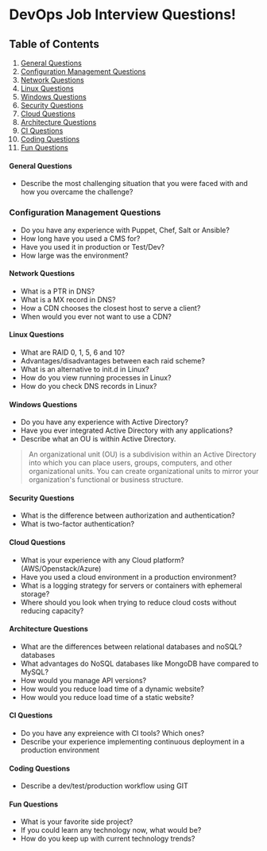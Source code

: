 # DevOps Job Interview Questions!

## Table of Contents

  1. [General Questions](#general-questions)
  1. [Configuration Management Questions](#configuration-management-questions)
  1. [Network Questions](#network-questions)
  1. [Linux Questions](#linux-questions)
  1. [Windows Questions](#windows-questions)
  1. [Security Questions](#security-questions)
  1. [Cloud Questions](#cloud-questions)
  1. [Architecture Questions](#architecture-questions)
  1. [CI Questions](#ci-questions)
  1. [Coding Questions](#coding-questions)
  1. [Fun Questions](#fun-questions)

#### General Questions

* Describe the most challenging situation that you were faced with and how you overcame the challenge?

### Configuration Management Questions

* Do you have any experience with Puppet, Chef, Salt or Ansible?
* How long have you used a CMS for?
* Have you used it in production or Test/Dev?
* How large was the environment?

#### Network Questions

* What is a PTR in DNS?
* What is a MX record in DNS?
* How a CDN chooses the closest host to serve a client?
* When would you ever not want to use a CDN?

#### Linux Questions

* What are RAID 0, 1, 5, 6 and 10?
* Advantages/disadvantages between each raid scheme?
* What is an alternative to init.d in Linux?
* How do you view running processes in Linux?
* How do you check DNS records in Linux?

#### Windows Questions

* Do you have any experience with Active Directory?
* Have you ever integrated Active Directory with any applications?
* Describe what an OU is within Active Directory.

> An organizational unit (OU) is a subdivision within an Active Directory into which you can place users, groups, computers, and other organizational units. You can create organizational units to mirror your organization's functional or business structure.

#### Security Questions

* What is the difference between authorization and authentication?
* What is two-factor authentication?

#### Cloud Questions

* What is your experience with any Cloud platform? (AWS/Openstack/Azure)
* Have you used a cloud environment in a production environment?
* What is a logging strategy for servers or containers with ephemeral storage?
* Where should you look when trying to reduce cloud costs without reducing capacity?

#### Architecture Questions

* What are the differences between relational databases and noSQL? databases
* What advantages do NoSQL databases like MongoDB have compared to MySQL?
* How would you manage API versions?
* How would you reduce load time of a dynamic website?
* How would you reduce load time of a static website?

#### CI Questions

* Do you have any expreience with CI tools? Which ones?
* Describe your experience implementing continuous deployment in a production environment

#### Coding Questions

* Describe a dev/test/production workflow using GIT

#### Fun Questions

* What is your favorite side project?
* If you could learn any technology now, what would be?
* How do you keep up with current technology trends?